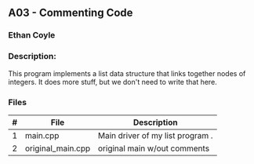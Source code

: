 ## A03 - Commenting Code
### Ethan Coyle
### Description:

This program implements a list data structure that links together nodes of integers. It does more stuff, but we don't need to write that here.

### Files

|   #   | File             | Description                      |
| :---: | ---------------- | -------------------------------- |
|   1   | main.cpp         | Main driver of my list program . |
|   2   | original_main.cpp| original main w/out comments     |
